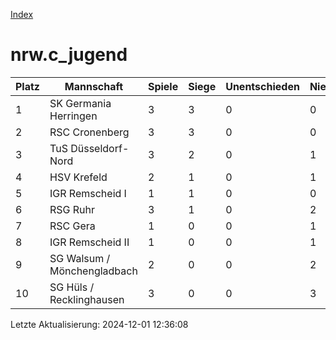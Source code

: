 [Index](./README.md)

# nrw.c_jugend

| Platz |  Mannschaft |  Spiele |  Siege |  Unentschieden |  Niederlagen |  Tore |  Differenz |  Punkte | 
| --- |  --- |  --- |  --- |  --- |  --- |  --- |  --- |  --- |  
|  1 |   SK Germania Herringen |   3 |   3 |   0 |   0 |   33:2 |   31 |   9 |  
|  2 |   RSC Cronenberg |   3 |   3 |   0 |   0 |   22:8 |   14 |   9 |  
|  3 |   TuS Düsseldorf-Nord |   3 |   2 |   0 |   1 |   19:17 |   2 |   6 |  
|  4 |   HSV Krefeld |   2 |   1 |   0 |   1 |   21:8 |   13 |   3 |  
|  5 |   IGR Remscheid I |   1 |   1 |   0 |   0 |   7:2 |   5 |   3 |  
|  6 |   RSG Ruhr |   3 |   1 |   0 |   2 |   6:18 |   -12 |   3 |  
|  7 |   RSC Gera |   1 |   0 |   0 |   1 |   2:7 |   -5 |   0 |  
|  8 |   IGR Remscheid II |   1 |   0 |   0 |   1 |   1:8 |   -7 |   0 |  
|  9 |   SG Walsum / Mönchengladbach |   2 |   0 |   0 |   2 |   5:17 |   -12 |   0 |  
|  10 |   SG Hüls / Recklinghausen |   3 |   0 |   0 |   3 |   0:29 |   -29 |   0 |  


Letzte Aktualisierung: 2024-12-01 12:36:08